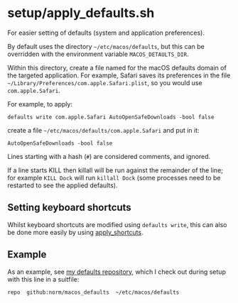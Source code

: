 setup/apply_defaults.sh
=======================

For easier setting of defaults (system and application preferences).

By default uses the directory `~/etc/macos/defaults`, but this can be
overridden with the environment variable `MACOS_DETAULTS_DIR`.

Within this directory, create a file named for the macOS defaults domain of
the targeted application. For example, Safari saves its preferences in the
file `~/Library/Preferences/com.apple.Safari.plist`, so you would use
`com.apple.Safari`.

For example, to apply:

    defaults write com.apple.Safari AutoOpenSafeDownloads -bool false

create a file `~/etc/macos/defaults/com.apple.Safari` and put in it:

    AutoOpenSafeDownloads -bool false

Lines starting with a hash (`#`) are considered comments, and ignored.

If a line starts KILL then killall will be run against the remainder of the
line; for example `KILL Dock` will run `killall Dock` (some processes need to
be restarted to see the applied defaults).


## Setting keyboard shortcuts

Whilst keyboard shortcuts are modified using `defaults write`, this can also
be done more easily by using [apply_shortcuts](apply_shortcuts.markdown).


## Example

As an example, see [my defaults repository][defs], which I check out during
setup with this line in a suitfile:

    repo  github:norm/macos_defaults  ~/etc/macos/defaults

[defs]: https://github.com/norm/macos_defaults
